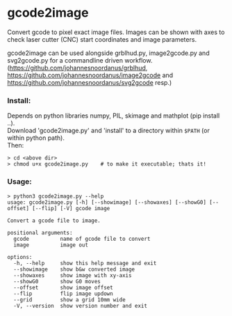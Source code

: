 # gcode2image

Convert gcode to pixel exact image files.
Images can be shown with axes to check laser cutter (CNC) start coordinates and image parameters.

gcode2image can be used alongside grblhud.py, image2gcode.py and svg2gcode.py for a commandline driven workflow. (https://github.com/johannesnoordanus/grblhud, https://github.com/johannesnoordanus/image2gcode and https://github.com/johannesnoordanus/svg2gcode resp.)

### Install:
Depends on python libraries numpy, PIL, skimage and mathplot (pip install ..). </br>
Download 'gcode2image.py' and 'install' to a directory within ```$PATH``` (or within python path).</br>
Then:
```
> cd <above dir>
> chmod u+x gcode2image.py    # to make it executable; thats it!
```
### Usage:
```
> python3 gcode2image.py --help
usage: gcode2image.py [-h] [--showimage] [--showaxes] [--showG0] [--offset] [--flip] [-V] gcode image

Convert a gcode file to image.

positional arguments:
  gcode          name of gcode file to convert
  image          image out

options:
  -h, --help     show this help message and exit
  --showimage    show b&w converted image
  --showaxes     show image with xy-axis
  --showG0       show G0 moves
  --offset       show image offset
  --flip         flip image updown
  --grid         show a grid 10mm wide
  -V, --version  show version number and exit
```

